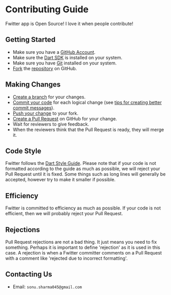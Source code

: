 # Contributing Guide

Fwitter app is Open Source! I love it when people contribute!

## Getting Started

- Make sure you have a [GitHub Account](https://github.com/signup/free).
- Make sure the [Dart SDK](https://www.dartlang.org/tools/sdk/) is installed on your system.
- Make sure you have [Git](http://git-scm.com/) installed on your system.
- [Fork](https://help.github.com/articles/fork-a-repo) the [repository](https://github.com/SpinlockLabs/github.dart) on GitHub.

## Making Changes

- [Create a branch](https://help.github.com/articles/creating-and-deleting-branches-within-your-repository) for your changes.
- [Commit your code](http://git-scm.com/book/en/Git-Basics-Recording-Changes-to-the-Repository) for each logical change (see [tips for creating better commit messages](http://robots.thoughtbot.com/5-useful-tips-for-a-better-commit-message)).
- [Push your change](https://help.github.com/articles/pushing-to-a-remote) to your fork.
- [Create a Pull Request](https://help.github.com/articles/creating-a-pull-request) on GitHub for your change.
- Wait for reviewers to give feedback.
- When the reviewers think that the Pull Request is ready, they will merge it.

## Code Style

Fwitter follows the [Dart Style Guide](https://www.dartlang.org/articles/style-guide/). Please note that if your code is not formatted according to the guide as much as possible, we will reject your Pull Request until it is fixed. Some things such as long lines will generally be accepted, however try to make it smaller if possible.

## Efficiency

Fwitter is committed to efficiency as much as possible. If your code is not efficient, then we will probably reject your Pull Request.

## Rejections

Pull Request rejections are not a bad thing. It just means you need to fix something. Perhaps it is important to define 'rejection' as it is used in this case. A rejection is when a Fwitter committer comments on a Pull Request with a comment like 'rejected due to incorrect formatting'.

## Contacting Us

- Email: `sonu.sharma045@gmail.com`
